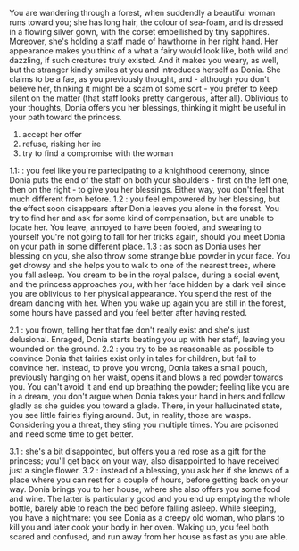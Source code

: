 You are wandering through a forest, when suddendly a beautiful woman runs toward you; she has long hair, the colour of sea-foam, and is dressed in a flowing silver gown, with the corset embellished by tiny sapphires. Moreover, she's holding a staff made of hawthorne in her right hand.
Her appearance makes you think of a what a fairy would look like, both wild and dazzling, if such creatures truly existed. And it makes you weary, as well, but the stranger kindly smiles at you and introduces herself as Donia.
She claims to be a fae, as you previously thought, and - although you don't believe her, thinking it might be a scam of some sort - you prefer to keep silent on the matter (that staff looks pretty dangerous, after all).
Oblivious to your thoughts, Donia offers you her blessings, thinking it might be useful in your path toward the princess.

1) accept her offer
2) refuse, risking her ire
3) try to find a compromise with the woman  

1.1: : you feel like you're partecipating to a knighthood ceremony, since Donia puts the end of the staff on both your shoulders - first on the left one, then on the right - to give you her blessings. Either way, you don't feel that much different from before.
1.2 : you feel empowered by her blessing, but the effect soon disappears after Donia leaves you alone in the forest. You try to find her and ask for some kind of compensation, but are unable to locate her. You leave, annoyed to have been fooled, and swearing to yourself you're not going to fall for her tricks again, should you meet Donia on your path in some different place.
1.3 : as soon as Donia uses her blessing on you, she also throw some strange blue powder in your face. You get drowsy and she helps you to walk to one of the nearest trees, where you fall asleep. You dream to be in the royal palace, during a social event, and the princess approaches you, with her face hidden by a dark veil since you are oblivious to her physical appearance. You spend the rest of the dream dancing with her. When you wake up again you are still in the forest, some hours have passed and you feel better after having rested.

2.1 : you frown, telling her that fae don't really exist and she's just delusional. Enraged, Donia starts beating you up with her staff, leaving you wounded on the ground.
2.2 : you try to be as reasonable as possible to convince Donia that fairies exist only in tales for children, but fail to convince her. Instead, to prove you wrong, Donia takes a small pouch, previously hanging on her waist, opens it and blows a red powder towards you. You can't avoid it and end up breathing the powder; feeling like you are in a dream, you don't argue when Donia takes your hand in hers and follow gladly as she guides you toward a glade. There, in your hallucinated state, you see little fairies flying around. But, in reality, those are wasps. Considering you a threat, they sting you multiple times. You are poisoned and need some time to get better.

3.1 : she's a bit disappointed, but offers you a red rose as a gift for the princess; you'll get back on your way, also disappointed to have received just a single flower.
3.2 : instead of a blessing, you ask her if she knows of a place where you can rest for a couple of hours, before getting back on your way. Donia brings you to her house, where she also offers you some food and wine. The latter is particularly good and you end up emptying the whole bottle, barely able to reach the bed before falling asleep. While sleeping, you have a nightmare: you see Donia as a creepy old woman, who plans to kill you and later cook your body in her oven. Waking up, you feel both scared and confused, and run away from her house as fast as you are able. 
